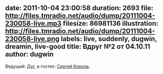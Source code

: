 date: 2011-10-04 23:00:58
duration: 2693
file: http://files.tmradio.net/audio/dump/20111004-230058-live.mp3
filesize: 86981136
illustration: http://files.tmradio.net/audio/dump/20111004-230058-live.png
labels: live, suddenly, dugwin, dreamin, live-good
title: Вдруг №2 от 04.10.11
author: dugwin
---
Ведущий: [Дуг][1], в гостях: [Сергей Король][2].

[1]: http://www.dugwin.net/
[2]: http://ctrl-c-writer.ru/
